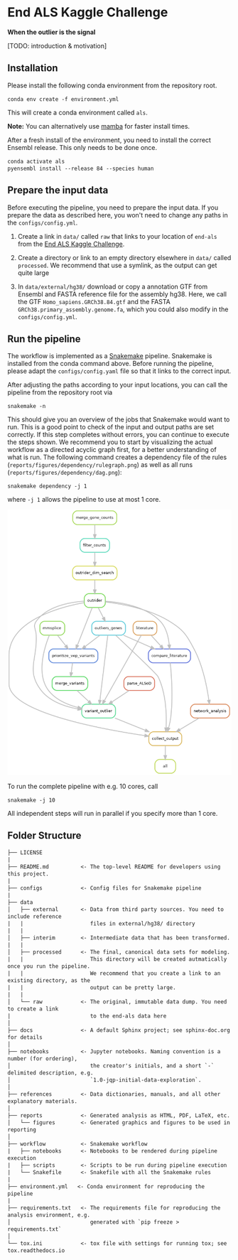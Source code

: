 End ALS Kaggle Challenge
==============================

**When the outlier is the signal**

[TODO: introduction & motivation]

Installation
------------

Please install the following conda environment from the repository root.

```commandline
conda env create -f environment.yml
```

This will create a conda environment called `als`.

**Note:** You can alternatively use [mamba](https://mamba.readthedocs.io/en/latest/index.html) for faster install times.

After a fresh install of the environment, you need to install the correct Ensembl release.
This only needs to be done once.

```commandline
conda activate als
pyensembl install --release 84 --species human
```

Prepare the input data
----------------------

Before executing the pipeline, you need to prepare the input data.
If you prepare the data as described here, you won't need to change any paths in the `configs/config.yml`.

1. Create a link in `data/` called `raw` that links to your location of `end-als` from the [End ALS Kaggle Challenge](https://www.kaggle.com/alsgroup/end-als).

2. Create a directory or link to an empty directory elsewhere in `data/` called `processed`.
We recommend that use a symlink, as the output can get quite large

3. In `data/external/hg38/` download or copy a annotation GTF from Ensembl and FASTA reference file for the assembly hg38.
Here, we call the GTF `Homo_sapiens.GRCh38.84.gtf` and the FASTA `GRCh38.primary_assembly.genome.fa`, which you could also modify in the `configs/config.yml`.


Run the pipeline
----------------

The workflow is implemented as a [Snakemake](https://snakemake.github.io) pipeline.
Snakemake is installed from the conda command above.
Before running the pipeline, please adapt the `configs/config.yaml` file so that it links to the correct input.

After adjusting the paths according to your input locations, you can call the pipeline from the repository root via

```commandline
snakemake -n
```

This should give you an overview of the jobs that Snakemake would want to run.
This is a good point to check of the input and output paths are set correctly.
If this step completes without errors, you can continue to execute the steps shown.
We recommend you to start by visualizing the actual workflow as a directed acyclic graph first, for a better understanding of what is run.
The following command creates a dependency file of the rules (`reports/figures/dependency/rulegraph.png`) as well as all runs (`reports/figures/dependency/dag.png`):

```commandline
snakemake dependency -j 1
```

where `-j 1` allows the pipeline to use at most 1 core.

![rulegraph](reports/figures/dependency/rulegraph.png "Rule graph of the Snakemake workflow")


To run the complete pipeline with e.g. 10 cores, call

```commandline
snakemake -j 10
```

All independent steps will run in parallel if you specify more than 1 core.


Folder Structure
----------------

    ├── LICENSE
    |
    ├── README.md          <- The top-level README for developers using this project.
    |
    ├── configs            <- Config files for Snakemake pipeline
    |
    ├── data
    │   ├── external       <- Data from third party sources. You need to include reference
    |   |                     files in external/hg38/ directory
    |   |
    │   ├── interim        <- Intermediate data that has been transformed.
    |   |
    │   ├── processed      <- The final, canonical data sets for modeling.
    |   |                     This directory will be created autmatically once you run the pipeline.
    |   |                     We recommend that you create a link to an existing directory, as the 
    |   |                     output can be pretty large. 
    |   |
    │   └── raw            <- The original, immutable data dump. You need to create a link
    |                         to the end-als data here
    │
    ├── docs               <- A default Sphinx project; see sphinx-doc.org for details
    │
    ├── notebooks          <- Jupyter notebooks. Naming convention is a number (for ordering),
    │                         the creator's initials, and a short `-` delimited description, e.g.
    │                         `1.0-jqp-initial-data-exploration`.
    │
    ├── references         <- Data dictionaries, manuals, and all other explanatory materials.
    │
    ├── reports            <- Generated analysis as HTML, PDF, LaTeX, etc.
    │   └── figures        <- Generated graphics and figures to be used in reporting
    │
    ├── workflow           <- Snakemake workflow
    |   ├── notebooks      <- Notebooks to be rendered during pipeline execution
    |   ├── scripts        <- Scripts to be run during pipeline execution
    |   └── Snakefile      <- Snakefile with all the Snakemake rules
    |
    ├── environment.yml   <- Conda environment for reproducing the pipeline
    |
    ├── requirements.txt   <- The requirements file for reproducing the analysis environment, e.g.
    │                         generated with `pip freeze > requirements.txt`
    │
    └── tox.ini            <- tox file with settings for running tox; see tox.readthedocs.io
